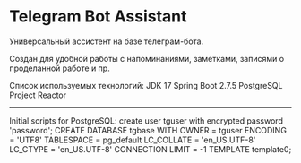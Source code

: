 # Telegram Bot Assistant

Универсальный ассистент на базе телеграм-бота.

Создан для удобной работы с напоминаниями, заметками, записями о проделанной работе и пр.

Список используемых технологий:
JDK 17
Spring Boot 2.7.5
PostgreSQL
Project Reactor
_____________________________________________________

Initial scripts for PostgreSQL:
create user tguser with encrypted password 'password';
CREATE DATABASE tgbase
WITH OWNER = tguser
   ENCODING = 'UTF8'
   TABLESPACE = pg_default
   LC_COLLATE = 'en_US.UTF-8'
   LC_CTYPE = 'en_US.UTF-8'
   CONNECTION LIMIT = -1
   TEMPLATE template0;
